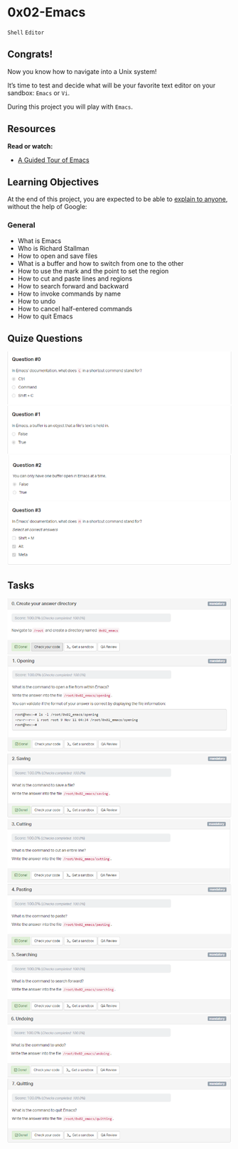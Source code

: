 # 0x02-Emacs
`Shell` `Editor`
## Congrats!
Now you know how to navigate into a Unix system!

It’s time to test and decide what will be your favorite text editor on your sandbox: `Emacs` or `Vi`.

During this project you will play with `Emacs`.

## Resources
**Read or watch:**
  * [A Guided Tour of Emacs](https://www.gnu.org/software/emacs/tour/)

## Learning Objectives
At the end of this project, you are expected to be able to [explain to anyone](https://fs.blog/feynman-technique/), without the help of Google:

### General
  * What is Emacs
  * Who is Richard Stallman
  * How to open and save files
  * What is a buffer and how to switch from one to the other
  * How to use the mark and the point to set the region
  * How to cut and paste lines and regions
  * How to search forward and backward
  * How to invoke commands by name
  * How to undo
  * How to cancel half-entered commands
  * How to quit Emacs

## Quize Questions
![](./images/Q0.PNG)
![](./images/Q1.PNG)
![](./images/Q2.PNG)
![](./images/Q3.PNG)

## Tasks
![](./images/T0.PNG)
![](./images/T1.PNG)
![](./images/T2.PNG)
![](./images/T3.PNG)
![](./images/T4.PNG)
![](./images/T5.PNG)
![](./images/T6.PNG)
![](./images/T7.PNG)